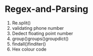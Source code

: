 # Regex-and-Parsing

1) Re.split()
2) validating phone number
3) Dedect floating point number
4) group()groups()groupdict()
5) findall()finditer()
6) Hex colour code
